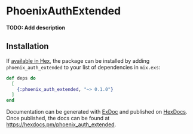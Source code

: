 # PhoenixAuthExtended

**TODO: Add description**

## Installation

If [available in Hex](https://hex.pm/docs/publish), the package can be installed
by adding `phoenix_auth_extended` to your list of dependencies in `mix.exs`:

```elixir
def deps do
  [
    {:phoenix_auth_extended, "~> 0.1.0"}
  ]
end
```

Documentation can be generated with [ExDoc](https://github.com/elixir-lang/ex_doc)
and published on [HexDocs](https://hexdocs.pm). Once published, the docs can
be found at <https://hexdocs.pm/phoenix_auth_extended>.


